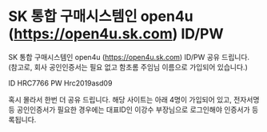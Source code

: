 # SK 통합 구매시스템인 open4u (https://open4u.sk.com) ID/PW 


SK 통합 구매시스템인 open4u (https://open4u.sk.com) ID/PW 공유 드립니다.
(참고로, 회사 공인인증서는 필요 없고 함초롬 주임님 이름으로 가입되어 있습니다.)

ID	HRC7766
PW	Hrc2019asd09


혹시 몰라서 한번 더 공유 드립니다.
해당 사이트는 아래 4명이 가입되어 있고, 전자서명 등 공인인증서가 필요한 경우에는
대표ID인 이강수 부장님으로 로그인해야 인증서가 등록됩니다.

 

